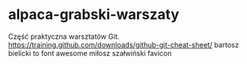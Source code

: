 # alpaca-grabski-warszaty
Część praktyczna warsztatów Git.
https://training.github.com/downloads/github-git-cheat-sheet/
bartosz bielicki to font awesome
miłosz szałwiński favicon
